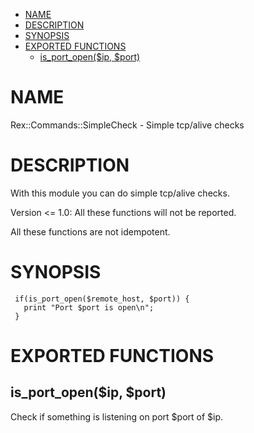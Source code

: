 -   [NAME](#NAME)
-   [DESCRIPTION](#DESCRIPTION)
-   [SYNOPSIS](#SYNOPSIS)
-   [EXPORTED FUNCTIONS](#EXPORTED-FUNCTIONS)
    -   [is\_port\_open($ip, $port)](#is_port_open-ip-port-)

# NAME

Rex::Commands::SimpleCheck - Simple tcp/alive checks

# DESCRIPTION

With this module you can do simple tcp/alive checks.

Version &lt;= 1.0: All these functions will not be reported.

All these functions are not idempotent.

# SYNOPSIS

     if(is_port_open($remote_host, $port)) {
       print "Port $port is open\n";
     }

# EXPORTED FUNCTIONS

## is\_port\_open($ip, $port)

Check if something is listening on port $port of $ip.
